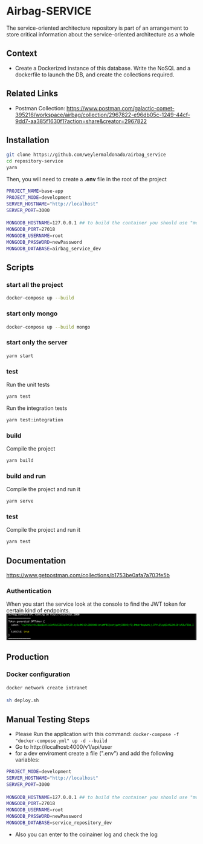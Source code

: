 # Airbag-SERVICE

The service-oriented architecture repository is part of an arrangement to store critical information about the service-oriented architecture as a whole

## Context

- Create a Dockerized instance of this database. Write the NoSQL and a dockerfile to launch the DB, and create the collections required.

## Related Links

- Postman Collection: https://www.postman.com/galactic-comet-395216/workspace/airbag/collection/2967822-e96db05c-1249-44cf-9dd7-aa385f1630f1?action=share&creator=2967822

## Installation

```bash
git clone https://github.com/weylermaldonado/airbag_service
cd repository-service
yarn
```

Then, you will need to create a **.env** file in the root of the project

```bash
PROJECT_NAME=base-app
PROJECT_MODE=development
SERVER_HOSTNAME="http://localhost"
SERVER_PORT=3000

MONGODB_HOSTNAME=127.0.0.1 ## to build the container you should use "mongo" insted of 127...
MONGODB_PORT=27018
MONGODB_USERNAME=root
MONGODB_PASSWORD=newPassword
MONGODB_DATABASE=airbag_service_dev
```

## Scripts

### start all the project

```bash
docker-compose up --build
```

### start only mongo

```bash
docker-compose up --build mongo
```

### start only the server

```bash
yarn start
```

### test

Run the unit tests

```bash
yarn test
```

Run the integration tests

```bash
yarn test:integration
```

### build

Compile the project

```bash
yarn build
```

### build and run

Compile the project and run it

```bash
yarn serve
```

### test

Compile the project and run it

```bash
yarn test
```

## Documentation

https://www.getpostman.com/collections/b1753be0afa7a703fe5b

### Authentication

When you start the service look at the console to find the JWT token for certain kind of endpoints.
![token](./img/token.png)

## Production

### Docker configuration

```bash
docker network create intranet

sh deploy.sh
```

## Manual Testing Steps

- Please Run the application with this command: `docker-compose -f "docker-compose.yml" up -d --build`
- Go to http://localhost:4000/v1/api/user
- for a dev enviroment create a file (".env") and add the following variables:

```bash PROJECT_NAME=base-app
PROJECT_MODE=development
SERVER_HOSTNAME="http://localhost"
SERVER_PORT=3000

MONGODB_HOSTNAME=127.0.0.1 ## to build the container you should use "mongo" insted of 127...
MONGODB_PORT=27018
MONGODB_USERNAME=root
MONGODB_PASSWORD=newPassword
MONGODB_DATABASE=service_repository_dev
```

- Also you can enter to the coinainer log and check the log
